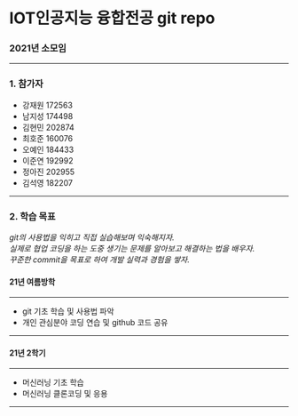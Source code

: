# IOT인공지능 융합전공 git repo   

### __2021년  소모임__

***   
### 1. 참가자
* 강재원 172563   
* 남지성 174498   
* 김현민 202874   
* 최호준 160076   
* 오예인 184433   
* 이준연 192992   
* 정아진 202955   
* 김석영 182207
***   
### 2. 학습 목표

*git의 사용법을 익히고 직접 실습해보며 익숙해지자.*   
*실제로 협업 코딩을 하는 도중 생기는 문제를 알아보고 해결하는 법을 배우자.*   
*꾸준한 commit을 목표로 하여 개발 실력과 경험을 쌓자.*   

#### 21년 여름방학
***
* git 기초 학습 및 사용법 파악
* 개인 관심분야 코딩 연습 및 github 코드 공유
***


#### 21년 2학기
***
* 머신러닝 기초 학습
* 머신러닝 클론코딩 및 응용
***




